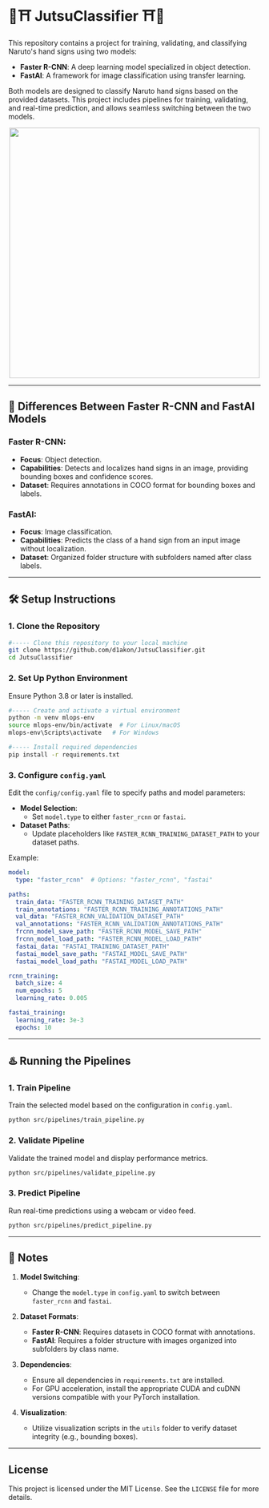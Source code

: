 <p align="center" style="font-weight: bold;">
  <h1>🍥⛩️ JutsuClassifier ⛩️🍥</h1>
</p>

This repository contains a project for training, validating, and classifying Naruto's hand signs using two models:

  * **Faster R-CNN**: A deep learning model specialized in object detection.
  * **FastAI**: A framework for image classification using transfer learning.

Both models are designed to classify Naruto hand signs based on the provided datasets. This project includes pipelines for training, validating, and real-time prediction, and allows seamless switching between the two models.

<p align="center">
  <img src="https://github.com/user-attachments/assets/7f700031-b759-49f8-ae6f-4aac19dc1f0f" width="500"/>
</p>

---

## 🍜 Differences Between Faster R-CNN and FastAI Models

### Faster R-CNN:
- **Focus**: Object detection.
- **Capabilities**: Detects and localizes hand signs in an image, providing bounding boxes and confidence scores.
- **Dataset**: Requires annotations in COCO format for bounding boxes and labels.

### FastAI:
- **Focus**: Image classification.
- **Capabilities**: Predicts the class of a hand sign from an input image without localization.
- **Dataset**: Organized folder structure with subfolders named after class labels.

---

## 🛠️ Setup Instructions

### 1. Clone the Repository
```bash
#----- Clone this repository to your local machine
git clone https://github.com/d1akon/JutsuClassifier.git
cd JutsuClassifier
```

### 2. Set Up Python Environment
Ensure Python 3.8 or later is installed.

```bash
#----- Create and activate a virtual environment
python -m venv mlops-env
source mlops-env/bin/activate  # For Linux/macOS
mlops-env\Scripts\activate   # For Windows

#----- Install required dependencies
pip install -r requirements.txt
```

### 3. Configure `config.yaml`
Edit the `config/config.yaml` file to specify paths and model parameters:

- **Model Selection**:
  - Set `model.type` to either `faster_rcnn` or `fastai`.
- **Dataset Paths**:
  - Update placeholders like `FASTER_RCNN_TRAINING_DATASET_PATH` to your dataset paths.

Example:
```yaml
model:
  type: "faster_rcnn"  # Options: "faster_rcnn", "fastai"

paths:
  train_data: "FASTER_RCNN_TRAINING_DATASET_PATH"
  train_annotations: "FASTER_RCNN_TRAINING_ANNOTATIONS_PATH"
  val_data: "FASTER_RCNN_VALIDATION_DATASET_PATH"
  val_annotations: "FASTER_RCNN_VALIDATION_ANNOTATIONS_PATH"
  frcnn_model_save_path: "FASTER_RCNN_MODEL_SAVE_PATH"
  frcnn_model_load_path: "FASTER_RCNN_MODEL_LOAD_PATH"
  fastai_data: "FASTAI_TRAINING_DATASET_PATH"
  fastai_model_save_path: "FASTAI_MODEL_SAVE_PATH"
  fastai_model_load_path: "FASTAI_MODEL_LOAD_PATH"

rcnn_training:
  batch_size: 4
  num_epochs: 5
  learning_rate: 0.005

fastai_training:
  learning_rate: 3e-3
  epochs: 10
```

---

## ♨️ Running the Pipelines

### 1. Train Pipeline
Train the selected model based on the configuration in `config.yaml`.

```bash
python src/pipelines/train_pipeline.py
```

### 2. Validate Pipeline
Validate the trained model and display performance metrics.

```bash
python src/pipelines/validate_pipeline.py
```

### 3. Predict Pipeline
Run real-time predictions using a webcam or video feed.

```bash
python src/pipelines/predict_pipeline.py
```

---

## 📕 Notes

1. **Model Switching**:
   - Change the `model.type` in `config.yaml` to switch between `faster_rcnn` and `fastai`.

2. **Dataset Formats**:
   - **Faster R-CNN**: Requires datasets in COCO format with annotations.
   - **FastAI**: Requires a folder structure with images organized into subfolders by class name.

3. **Dependencies**:
   - Ensure all dependencies in `requirements.txt` are installed.
   - For GPU acceleration, install the appropriate CUDA and cuDNN versions compatible with your PyTorch installation.

4. **Visualization**:
   - Utilize visualization scripts in the `utils` folder to verify dataset integrity (e.g., bounding boxes).

---

## License
This project is licensed under the MIT License. See the `LICENSE` file for more details.

